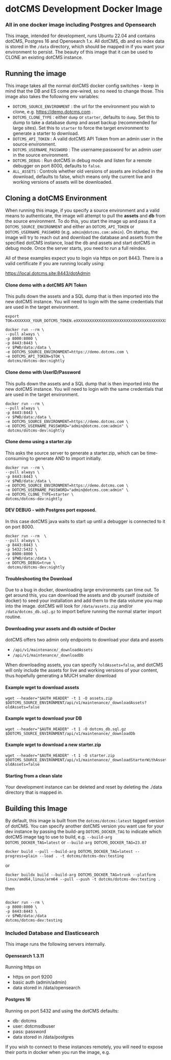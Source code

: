 # dotCMS Development Docker Image
### All in one docker image including Postgres and Opensearch
This image, intended for development, runs Ubuntu 22.04 and contains dotCMS, Postgres 16 and Opensearch 1.x. All dotCMS, db and es index data is stored in the `/data` directory, which should be mapped in if you want your environment to persist.  The beauty of this image that it can be used to CLONE an existing dotCMS instance.  


## Running the image
This image takes all the normal dotCMS docker config switches - keep in mind that the DB and ES come pre-wired, so no need to change those.  This image also takes the following env variables:

- `DOTCMS_SOURCE_ENVIRONMENT` : the url for the environment you wish to clone, e.g. https://demo.dotcms.com .
- `DOTCMS_CLONE_TYPE` : either `dump` or `starter`, defaults to `dump`.  Set this to dump to take a database dump and asset backup (recommended for large sites).  Set this to `starter` to force the target environment to generate a starter to download.
- `DOTCMS_API_TOKEN` : A valid dotCMS API Token from an admin user in the source environment.
- `DOTCMS_USERNAME_PASSWORD` :  The username:password for an admin user in the source environment.
- `DOTCMS_DEBUG` :  Run dotCMS in debug mode and listen for a remote debugger on port 8000, defaults to `false`.
- `ALL_ASSETS` : Controls whether old versions of assets are included in the download, defaults to false, which means only the current live and working versions of assets will be downloaded.



## Cloning a dotCMS Environment
When running this image, if you specify a source environment and a valid means to authenticate, the image will attempt to pull the **assets** and **db** from the source environment.  To do this, you start the image up and pass it a `DOTCMS_SOURCE_ENVIRONMENT` and either an `DOTCMS_API_TOKEN` or `DOTCMS_USERNAME_PASSWORD` (e.g. `admin@dotcms.com:admin`).  On startup, the image will try to reach out and download the database and assets from the specified dotCMS instance, load the db and assets and start dotCMS in debug mode. Once the server starts, you need to run a full reindex.



All of these examples expect you to login via https on port 8443.  There is a valid certificate if you are running locally using:

https://local.dotcms.site:8443/dotAdmin

#### Clone demo with a dotCMS API Token
This pulls down the assets and a SQL dump that is then imported into the new dotCMS instance.  You will need to login with the same credentials that are used in the target environment.
```
export TOK=XXXXXXX_YOUR_DOTCMS_TOKEN.eXXXXXXXXXXXXXXXXXXXXXXXXXXXXXXXXXXXXXXXXXXXXXXXXXXXXXXXXXXXXXXXXXX

docker run --rm \
--pull always \
-p 8000:8000 \
-p 8443:8443 \
-v $PWD/data:/data \
-e DOTCMS_SOURCE_ENVIRONMENT=https://demo.dotcms.com \
-e DOTCMS_API_TOKEN=$TOK \
 dotcms/dotcms-dev:nightly
```

#### Clone demo with UserID/Password
This pulls down the assets and a SQL dump that is then imported into the new dotCMS instance.  You will need to login with the same credentials that are used in the target environment.
```
docker run --rm \
--pull always \
-p 8443:8443 \
-v $PWD/data:/data \
-e DOTCMS_SOURCE_ENVIRONMENT=https://demo.dotcms.com \
-e DOTCMS_USERNAME_PASSWORD="admin@dotcms.com:admin" \
 dotcms/dotcms-dev:nightly
```


#### Clone demo using a starter.zip 
This asks the source server to generate a starter.zip, which can be time-consuming to generate AND to import initially.  
```
docker run --rm \
--pull always \
-p 8443:8443 \
-v $PWD/data:/data \
-e DOTCMS_SOURCE_ENVIRONMENT=https://demo.dotcms.com \
-e DOTCMS_USERNAME_PASSWORD="admin@dotcms.com:admin" \
-e DOTCMS_CLONE_TYPE=starter \
dotcms/dotcms-dev:nightly
```


#### DEV DEBUG - with Postgres port exposed.  
In this case dotCMS java waits to start up until a debugger is connected to it on port 8000.
```
docker run --rm  \
--pull always \
-p 8443:8443 \
-p 5432:5432 \
-p 8000:8000 \
-v $PWD/data:/data \
-e DOTCMS_DEBUG=true \
 dotcms/dotcms-dev:nightly
```


#### Troubleshooting the Download
Due to a bug in docker, downloading large environments can time out. To get around this, you can download the assets and db yourself (outside of docker) to seed your installation and add them to the data volume you map into the image.  dotCMS will look for `/data/assets.zip` and/or `/data/dotcms_db.sql.gz` to import before running the normal starter import routine.

#### Downloading your assets and db outside of Docker
dotCMS offers two admin only endpoints to download your data and assets
- `/api/v1/maintenance/_downloadAssets`
- `/api/v1/maintenance/_downloadDb`

When downloading assets, you can specify `?oldAssets=false`, and dotCMS will only include the assets for live and working versions of your content, thus hopefully generating a MUCH smaller download

#### Example wget to download assets
```
wget --header="$AUTH_HEADER" -t 1 -O assets.zip  $DOTCMS_SOURCE_ENVIRONMENT/api/v1/maintenance/_downloadAssets?oldAssets=false
```

#### Example wget to download your DB
```
wget --header="$AUTH_HEADER" -t 1 -O dotcms_db.sql.gz $DOTCMS_SOURCE_ENVIRONMENT/api/v1/maintenance/_downloadDb 

```

#### Example wget to download a new starter.zip
```
wget --header="$AUTH_HEADER" -t 1 -O starter.zip $DOTCMS_SOURCE_ENVIRONMENT/api/v1/maintenance/_downloadStarterWithAssets?oldAssets=false

```



#### Starting from a clean slate
Your development instance can be deleted and reset by deleting the ./data directory that is mapped in. 




## Building this Image
By default, this image is built from the `dotcms/dotcms:latest` tagged version of dotCMS.  You can specify another dotCMS version you want use for your dev instance by passing the build-arg `DOTCMS_DOCKER_TAG` to indicate which dotCMS image tag to use to build,  e.g.
`--build-arg DOTCMS_DOCKER_TAG=latest` or `--build-arg DOTCMS_DOCKER_TAG=23.07`

```
docker build --pull --build-arg DOTCMS_DOCKER_TAG=latest --progress=plain --load . -t dotcms/dotcms-dev:testing
```
or
```
docker buildx build --build-arg DOTCMS_DOCKER_TAG=trunk --platform linux/amd64,linux/arm64 --pull --push -t dotcms/dotcms-dev:testing .
```

then
```

docker run --rm \
-p 8000:8000 \
-p 8443:8443 \
-v $PWD/data:/data 
dotcms/dotcms-dev:testing
```


### Included Database and Elasticsearch

This image runs the following servers internally. 

#### Opensearch 1.3.11
Running https on 
- https on port 9200 
- basic auth (admin/admin)
- data stored in /data/opensearch 


#### Postgres 16
Running on port 5432 and using the dotCMS defaults:
- db: dotcms
- user: dotcmsdbuser
- pass: password
- data stored in /data/postgres

If you wish to connect to these instances remotely, you will need to expose their ports in docker when you run the image, e.g.
